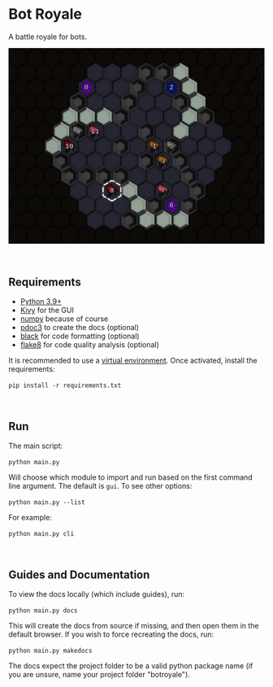 # Bot Royale
A battle royale for bots.

![Preview GIF](assets/preview.gif)

<br>

## Requirements
- [Python 3.9+](https://www.python.org/)
- [Kivy](https://pypi.org/project/Kivy/) for the GUI
- [numpy](https://pypi.org/project/numpy/) because of course
- [pdoc3](https://pypi.org/project/pdoc3/) to create the docs (optional)
- [black](https://github.com/psf/black) for code formatting (optional)
- [flake8](https://flake8.pycqa.org/) for code quality analysis (optional)

It is recommended to use a [virtual environment](https://docs.python.org/3/tutorial/venv.html). Once activated, install the requirements:

`pip install -r requirements.txt`

<br>

## Run
The main script:

`python main.py`

Will choose which module to import and run based on the first command line argument. The default is `gui`. To see other options:

`python main.py --list`

For example:

`python main.py cli`

<br>

## Guides and Documentation
To view the docs locally (which include guides), run:

`python main.py docs`

This will create the docs from source if missing, and then open them in the default browser. If you wish to force recreating the docs, run:

`python main.py makedocs`

The docs expect the project folder to be a valid python package name (if you are unsure, name your project folder "botroyale").
